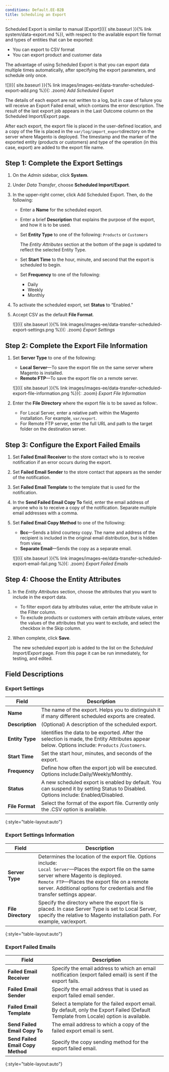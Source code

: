 ```yaml
---
conditions: Default.EE-B2B
title: Scheduling an Export
---
```


Scheduled Export is similar to manual [Export]({{ site.baseurl }}{% link system/data-export.md %}), with respect to the available export file format and types of entities that can be exported:

-  You can export to CSV format
-  You can export product and customer data

The advantage of using Scheduled Export is that you can export data multiple times automatically, after specifying the export parameters, and schedule only once.

![]({{ site.baseurl }}{% link images/images-ee/data-transfer-scheduled-export-add.png %}){: .zoom}
_Add Scheduled Export_

The details of each export are not written to a log, but in case of failure you will receive an Export Failed email, which contains the error description. The result of the last export job appears in the Last Outcome column on the Scheduled Import/Export page.

After each export, the export file is placed in the user-defined location, and a copy of the file is placed in the `var/log/import_export`directory on the server where Magento is deployed. The timestamp and the marker of the exported entity (products or customers) and type of the operation (in this case, export) are added to the export file name.

## Step 1: Complete the Export Settings

1.  On the _Admin_ sidebar, click **System**.

1.  Under _Data Transfer_, choose **Scheduled Import/Export**.

1.  In the upper-right corner, click Add Scheduled Export</span>. Then, do the following:

    -  Enter a **Name** for the scheduled export.

    -  Enter a brief **Description** that explains the purpose of the export, and how it is to be used.

    -  Set **Entity Type** to one of the following: `Products` or `Customers`

        The _Entity Attributes_ section at the bottom of the page is updated to reflect the selected Entity Type.

    -  Set **Start Time** to the hour, minute, and second that the export is scheduled to begin.

    -  Set **Frequency** to one of the following:

        * Daily
        * Weekly
        * Monthly

1.  To activate the scheduled export, set **Status** to “Enabled.”

1.  Accept CSV as the default **File Format**.

    ![]({{ site.baseurl }}{% link images/images-ee/data-transfer-scheduled-export-settings.png %}){: .zoom}
    _Export Settings_

## Step 2: Complete the Export File Information

1.  Set **Server Type** to one of the following:

    -  **Local Server**—To save the export file on the same server where Magento is installed.
    -  **Remote FTP**—To save the export file on a remote server.

    ![]({{ site.baseurl }}{% link images/images-ee/data-transfer-scheduled-export-file-information.png %}){: .zoom}
    _Export File Information_

1.  Enter the **File Directory** where the export file is to be saved as follow:.

    -  For Local Server, enter a relative path within the Magento installation. For example, `var/export`.
    -  For Remote FTP server, enter the full URL and path to the target folder on the destination server.

## Step 3: Configure the Export Failed Emails

1.  Set **Failed Email Receiver** to the store contact who is to receive notification if an error occurs during the export.

1.  Set **Failed Email Sender** to the store contact that appears as the sender of the notification.

1.  Set **Failed Email Template** to the template that is used for the notification.

1.  In the **Send Failed Email Copy To** field, enter the email address of anyone who is to receive a copy of the notification. Separate multiple email addresses with a comma.

1.  Set **Failed Email Copy Method** to one of the following:

    -  **Bcc**—Sends a blind courtesy copy. The name and address of the recipient is included in the original email distribution, but is hidden from view.
    -  **Separate Email**—Sends the copy as a separate email.

    ![]({{ site.baseurl }}{% link images/images-ee/data-transfer-scheduled-export-email-fail.png %}){: .zoom}
    _Export Failed Emails_

## Step 4: Choose the Entity Attributes

1.  In the _Entity Attributes_ section, choose the attributes that you want to include in the export data.

    -  To filter export data by attributes value, enter the attribute value in the Filter column.
    -  To exclude products or customers with certain attribute values, enter the values of the attributes that you want to exclude, and select the checkbox in the Skip column.

1.  When complete, click **Save**.

    The new scheduled export job is added to the list on the _Scheduled Import/Export_ page. From this page it can be run immediately, for testing, and edited.

## Field Descriptions

### Export Settings

Field | Description
----- | -----------
**Name** | The name of the export. Helps you to distinguish it if many different scheduled exports are created.
**Description** | (Optional) A description of the scheduled export.
**Entity Type** | Identifies the data to be exported. After the selection is made, the Entity Attributes appear below. Options include: `Products` /`Customers`.
**Start Time** | Set the start hour, minutes, and seconds of the export.
**Frequency** | Define how often the export job will be executed. Options include:Daily/Weekly/Monthly.
**Status** | A new scheduled export is enabled by default. You can suspend it by setting Status to Disabled. Options include: Enabled/Disabled.
**File Format** | Select the format of the export file. Currently only the .CSV option is available.
{:style="table-layout:auto"}

### Export Settings Information

Field | Description
----- | -----------
**Server Type** | Determines the location of the export file. Options include:<br>`Local Server`—Places the export file on the same server where Magento is deployed.<br>`Remote FTP`—Places the export file on a remote server. Additional options for credentials and file transfer settings appear.
**File Directory** | Specify the directory where the export file is placed. In case Server Type is set to Local Server, specify the relative to Magento installation path. For example, var/export.
{:style="table-layout:auto"}

### Export Failed Emails

Field | Description
----- | -----------
**Failed Email Receiver** | Specify the email address to which an email notification (export failed email) is sent if the export fails.
**Failed Email Sender** | Specify the email address that is used as export failed email sender.
**Failed Email Template** | Select a template for the failed export email. By default, only the Export Failed (Default Template from Locale) option is available.
**Send Failed Email Copy To** | The email address to which a copy of the failed export email is sent.
**Send Failed Email Copy Method** | Specify the copy sending method for the export failed email.
{:style="table-layout:auto"}